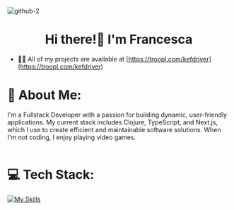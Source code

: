 ![github-2](https://github.com/user-attachments/assets/266bbf54-25e7-47b9-bc0c-e17a71a547e6)

<h1 align="center">Hi there!👋 I'm Francesca</h1>

- 👨‍💻 All of my projects are available at [https://troopl.com/kefdriver](https://troopl.com/kefdriver)


# 💫 About Me:
I'm a Fullstack Developer with a passion for building dynamic, user-friendly applications. My current stack includes Clojure, TypeScript, and Next.js, which I use to create efficient and maintainable software solutions. When I'm not coding, I enjoy playing video games.   <br><br>


# 💻 Tech Stack:
[![My Skills](https://skillicons.dev/icons?i=clojure,ts,nextjs,react,gitlab,c,firebase,vercel,postman,nodejs,npm,obsidian)](https://skillicons.dev)

<!-- Proudly created with GPRM ( https://gprm.itsvg.in ) -->
